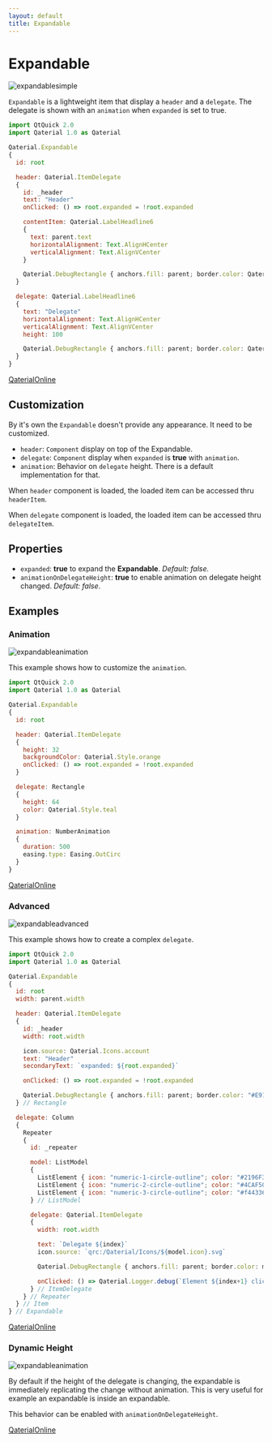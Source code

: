 ```yaml
---
layout: default
title: Expandable
---
```

# Expandable

![expandablesimple](https://user-images.githubusercontent.com/17255804/87765343-f8ab4b80-c817-11ea-8473-887a95a706e4.gif)

`Expandable` is a lightweight item that display a `header` and a `delegate`. The delegate is shown with an `animation` when `expanded` is set to true.

```js
import QtQuick 2.0
import Qaterial 1.0 as Qaterial

Qaterial.Expandable
{
  id: root

  header: Qaterial.ItemDelegate
  {
    id: _header
    text: "Header"
    onClicked: () => root.expanded = !root.expanded

    contentItem: Qaterial.LabelHeadline6
    {
      text: parent.text
      horizontalAlignment: Text.AlignHCenter
      verticalAlignment: Text.AlignVCenter
    }

    Qaterial.DebugRectangle { anchors.fill: parent; border.color: Qaterial.Style.green }
  }

  delegate: Qaterial.LabelHeadline6
  {
    text: "Delegate"
    horizontalAlignment: Text.AlignHCenter
    verticalAlignment: Text.AlignVCenter
    height: 100

    Qaterial.DebugRectangle { anchors.fill: parent; border.color: Qaterial.Style.amber }
  }
}
```

[QaterialOnline](https://tinyurl.com/yxwxorvu)

## Customization

By it's own the `Expandable` doesn't provide any appearance. It need to be customized.

- `header`: `Component` display on top of the Expandable.
- `delegate`: `Component` display when `expanded` is **true** with `animation`.
- `animation`: Behavior on `delegate` height. There is a default implementation for that.

When `header` component is loaded, the loaded item can be accessed thru `headerItem`.

When `delegate` component is loaded, the loaded item can be accessed thru `delegateItem`.

## Properties

- `expanded`: **true** to expand the **Expandable**. *Default: false.*
- `animationOnDelegateHeight`: **true** to enable animation on delegate height changed. *Default: false*.

## Examples

### Animation

![expandableanimation](https://user-images.githubusercontent.com/17255804/87765347-f943e200-c817-11ea-9923-f83f1a900362.gif)

This example shows how to customize the `animation`.

```js
import QtQuick 2.0
import Qaterial 1.0 as Qaterial

Qaterial.Expandable
{
  id: root

  header: Qaterial.ItemDelegate
  {
    height: 32
    backgroundColor: Qaterial.Style.orange
    onClicked: () => root.expanded = !root.expanded
  }

  delegate: Rectangle
  {
    height: 64
    color: Qaterial.Style.teal
  }

  animation: NumberAnimation
  {
    duration: 500
    easing.type: Easing.OutCirc
  }
}
```

[QaterialOnline](https://tinyurl.com/y5p3f27n)

### Advanced

![expandableadvanced](https://user-images.githubusercontent.com/17255804/87765349-f9dc7880-c817-11ea-83fd-c9537a1f460a.gif)

This example shows how to create a complex `delegate`.

```js
import QtQuick 2.0
import Qaterial 1.0 as Qaterial

Qaterial.Expandable
{
  id: root
  width: parent.width

  header: Qaterial.ItemDelegate
  {
    id: _header
    width: root.width

    icon.source: Qaterial.Icons.account
    text: "Header"
    secondaryText: `expanded: ${root.expanded}`

    onClicked: () => root.expanded = !root.expanded

    Qaterial.DebugRectangle { anchors.fill: parent; border.color: "#E91E63"}
  } // Rectangle

  delegate: Column
  {
    Repeater
    {
      id: _repeater

      model: ListModel
      {
        ListElement { icon: "numeric-1-circle-outline"; color: "#2196F3" }
        ListElement { icon: "numeric-2-circle-outline"; color: "#4CAF50" }
        ListElement { icon: "numeric-3-circle-outline"; color: "#f44336" }
      } // ListModel

      delegate: Qaterial.ItemDelegate
      {
        width: root.width

        text: `Delegate ${index}`
        icon.source: `qrc:/Qaterial/Icons/${model.icon}.svg`

        Qaterial.DebugRectangle { anchors.fill: parent; border.color: model.color }

        onClicked: () => Qaterial.Logger.debug(`Element ${index+1} clicked`)
      } // ItemDelegate
    } // Repeater
  } // Item
} // Expandable
```

[QaterialOnline](https://tinyurl.com/y6nwwy5d)

### Dynamic Height

![expandableanimation](https://user-images.githubusercontent.com/17255804/88485962-8e627b80-cf7a-11ea-9ba2-c009687dc20b.gif)

By default if the height of the delegate is changing, the expandable is immediately replicating the change without animation. This is very useful for example an expandable is inside an expandable.

This behavior can be enabled with `animationOnDelegateHeight`.

[QaterialOnline](https://tinyurl.com/y2d6gdka)
